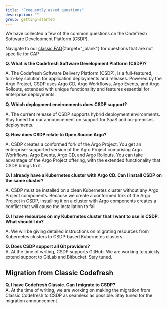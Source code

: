 ```yaml
---
title: "Frequently asked questions"
description: ""
group: getting-started
---
```

We have collected a few of the common questions on the Codefresh Software Development Platform (CSDP).

Navigate to our [classic FAQ](https://codefresh.io/docs/docs/getting-started/faq/){:target="\_blank"} for questions that are not specific for CAP


**Q. What is the Codefresh Software Development Platform (CSDP)?**  

A. The Codefresh Software Delivery Platform (CSDP), is a full-featured, turn-key solution for application deployments and releases. Powered by the Argo Project, CSDP uses Argo CD, Argo Workflows, Argo Events, and Argo Rollouts, extended with unique functionality and features essential for enterprise deployments.   

**Q. Which deployment environments does CSDP support?**  

A. The current release of CSDP supports hybrid deployment environments. Stay tuned for our announcement on support for SaaS and on-premises deployments.   

**Q. How does CSDP relate to Open Source Argo?**   

A. CSDP creates a conformed fork of the Argo Project. You get an enterprise-supported version of the Agro Project comprising Argo Workflows, Argo Events, Argo CD, and Argo Rollouts. You can take advantage of the Argo Project offering, with the extended functionality that CSDP brings to it.

**Q. I already have a Kubernetes cluster with Argo CD. Can I install CSDP on the same cluster?**  

A. CSDP must be installed on a clean Kubernetes cluster without any Argo Project components. Because we create a conformed fork of the Argo Project in CSDP, installing it on a cluster with Argo components creates a conflict that will cause the installation to fail.

**Q. I have resources on my Kubernetes cluster that I want to use in CSDP. What should I do?**   

A. We will be giving detailed instructions on migrating resources from Kubernetes clusters to CSDP-based Kubernetes clusters.       

**Q. Does CSDP support all Git providers?**  
A. At the time of writing, CSDP supports GitHub. We are working to quickly extend support to GitLab and Bitbucket. Stay tuned.


## Migration from Classic Codefresh

**Q. I have Codefresh Classic. Can I migrate to CSDP?**  
A. At the time of writing, we are working on making the migration from Classic Codefresh to CSDP as seamless as possible. Stay tuned for the migration announcement.

